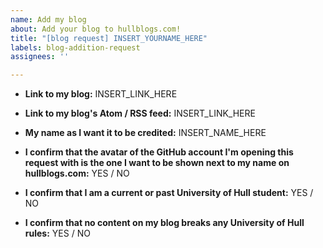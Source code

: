 ```yaml
---
name: Add my blog
about: Add your blog to hullblogs.com!
title: "[blog request] INSERT_YOURNAME_HERE"
labels: blog-addition-request
assignees: ''

---
```


- **Link to my blog:** INSERT_LINK_HERE
 - **Link to my blog's Atom / RSS feed:** INSERT_LINK_HERE
 - **My name as I want it to be credited:** INSERT_NAME_HERE

 - **I confirm that the avatar of the GitHub account I'm opening this request with is the one I want to be shown next to my name on hullblogs.com:** YES / NO
 - **I confirm that I am a current or past University of Hull student:** YES / NO
 - **I confirm that no content on my blog breaks any University of Hull rules:** YES / NO
